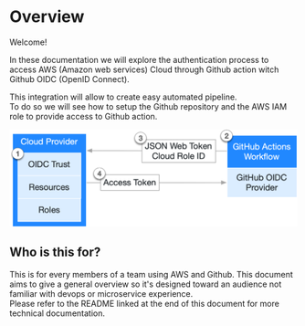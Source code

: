 # Overview
Welcome!

In these documentation we will explore the authentication process to access AWS (Amazon web services) Cloud through Github action witch Github OIDC (OpenID Connect).  

This integration will allow to create easy automated pipeline.  
To do so we will see how to setup the Github repository and the AWS IAM role to provide access to Github action. 

![](./images/oidc-architecture.png)

## Who is this for?

This is for every members of a team using AWS and Github. This document aims to give a general overview so it's designed toward an audience not familiar with devops or microservice experience.  
Please refer to the README linked at the end of this document for more technical documentation.